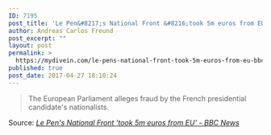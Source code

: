 ```yaml
---
ID: 7195
post_title: 'Le Pen&#8217;s National Front &#8216;took 5m euros from EU&#8217; &#8211; BBC News'
author: Andreas Carlos Freund
post_excerpt: ""
layout: post
permalink: >
  https://mydivein.com/le-pens-national-front-took-5m-euros-from-eu-bbc-news/
published: true
post_date: 2017-04-27 18:10:24
---
```

<blockquote><a href="http://www.bbc.com/news/world-europe-39733452"><img class="alignnone size-full" src="https://mydivein.com/wp-content/uploads/2017/04/95815240_lepenstras.jpg" alt="" /></a>The European Parliament alleges fraud by the French presidential candidate's nationalists.</blockquote>
Source: <em><a href="http://www.bbc.com/news/world-europe-39733452">Le Pen's National Front 'took 5m euros from EU' - BBC News</a></em>